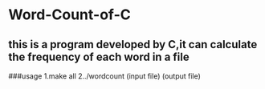 # Word-Count-of-C
## this is a program developed by C,it can calculate the frequency of each word in a file
###usage 
1.make all
2../wordcount (input file) (output file)

